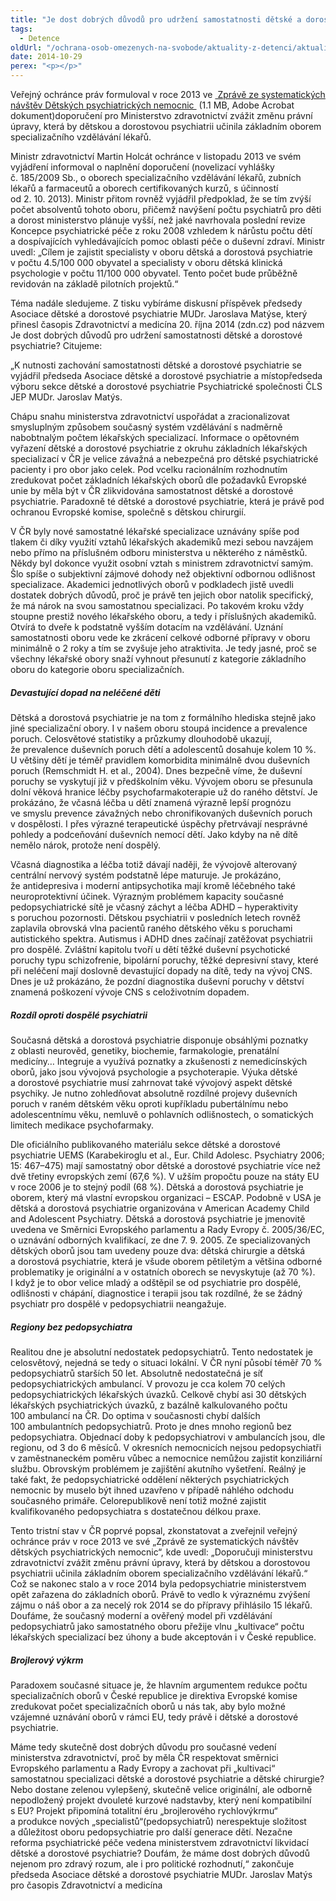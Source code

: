 ```yaml
---
title: "Je dost dobrých důvodů pro udržení samostatnosti dětské a dorostové psychiatrie?"
tags:
  - Detence
oldUrl: "/ochrana-osob-omezenych-na-svobode/aktuality-z-detenci/aktuality-z-detenci-2014/je-dost-dobrych-duvodu-pro-udrzeni-samostatnosti-detske-a-dorostove-psychiatrie/"
date: 2014-10-29
perex: "<p></p>"
---
```


<!-- imported from the old website -->

<p>Veřejný ochránce práv formuloval v roce 2013 ve <a title="Otevření do nového okna" href="https://www.ochrance.cz/fileadmin/user_upload/ochrana_osob/ZARIZENI/Zdravotnicka_zarizeni/SZ-detske-psychiatricke-lecebny.pdf" target="_blank"><img alt="" src="https://www.ochrance.cz/typo3/ext/od_linkdesc/icons/pdf.gif" class="od_linkdesc_icon" /> Zprávě ze systematických návštěv Dětských psychiatrických nemocnic </a> (1.1 MB, Adobe Acrobat dokument)doporučení pro Ministerstvo zdravotnictví zvážit změnu právní úpravy, která by dětskou a dorostovou psychiatrii učinila základním oborem specializačního vzdělávání lékařů. </p><p>Ministr zdravotnictví Martin Holcát ochránce v listopadu 2013 ve svém vyjádření informoval o naplnění doporučení (novelizací vyhlášky č. 185/2009 Sb., o oborech specializačního vzdělávání lékařů, zubních lékařů a farmaceutů a oborech certifikovaných kurzů, s účinností od 2. 10. 2013). Ministr přitom rovněž vyjádřil předpoklad, že se tím zvýší počet absolventů tohoto oboru, přičemž navýšení počtu psychiatrů pro děti a dorost ministerstvo plánuje vyšší, než jaké navrhovala poslední revize Koncepce psychiatrické péče z roku 2008 vzhledem k nárůstu počtu dětí a dospívajících vyhledávajících pomoc oblasti péče o duševní zdraví. Ministr uvedl: „Cílem je zajistit specialisty v oboru dětská a dorostová psychiatrie v počtu 4.5/100 000 obyvatel a specialisty v oboru dětská klinická psychologie v počtu 11/100 000 obyvatel. Tento počet bude průběžně revidován na základě pilotních projektů.“</p><p>Téma nadále sledujeme. Z tisku vybíráme diskusní příspěvek předsedy Asociace dětské a dorostové psychiatrie MUDr. Jaroslava Matýse, který přinesl časopis Zdravotnictví a medicína 20. října 2014 (zdn.cz) pod názvem Je dost dobrých důvodů pro udržení samostatnosti dětské a dorostové psychiatrie? Citujeme:</p><p>„K nutnosti zachování samostatnosti dětské a dorostové psychiatrie se vyjádřil předseda Asociace dětské a dorostové psychiatrie a místopředseda výboru sekce dětské a dorostové psychiatrie Psychiatrické společnosti ČLS JEP MUDr. Jaroslav Matýs.</p><p>Chápu snahu ministerstva zdravotnictví uspořádat a zracionalizovat smysluplným způsobem současný systém vzdělávání s nadměrně nabobtnalým počtem lékařských specializací. Informace o opětovném vyřazení dětské a dorostové psychiatrie z okruhu základních lékařských specializací v ČR je velice závažná a nebezpečná pro dětské psychiatrické pacienty i pro obor jako celek. Pod vcelku racionálním rozhodnutím zredukovat počet základních lékařských oborů dle požadavků Evropské unie by měla být v ČR zlikvidována samostatnost dětské a dorostové psychiatrie. Paradoxně té dětské a dorostové psychiatrie, která je právě pod ochranou Evropské komise, společně s dětskou chirurgií.</p><p>V ČR byly nové samostatné lékařské specializace uznávány spíše pod tlakem či díky využití vztahů lékařských akademiků mezi sebou navzájem nebo přímo na příslušném odboru ministerstva u některého z náměstků. Někdy byl dokonce využit osobní vztah s ministrem zdravotnictví samým. Šlo spíše o subjektivní zájmové dohody než objektivní odbornou odlišnost specializace. Akademici jednotlivých oborů v podkladech jistě uvedli dostatek dobrých důvodů, proč je právě ten jejich obor natolik specifický, že má nárok na svou samostatnou specializaci. Po takovém kroku vždy stoupne prestiž nového lékařského oboru, a tedy i příslušných akademiků. Otvírá to dveře k podstatně vyšším dotacím na vzdělávání. Uznání samostatnosti oboru vede ke zkrácení celkové odborné přípravy v oboru minimálně o 2 roky a tím se zvyšuje jeho atraktivita. Je tedy jasné, proč se všechny lékařské obory snaží vyhnout přesunutí z kategorie základního oboru do kategorie oboru specializačních.</p><h5>Devastující dopad na neléčené děti</h5><p>Dětská a dorostová psychiatrie je na tom z formálního hlediska stejně jako jiné specializační obory. I v našem oboru stoupá incidence a prevalence poruch. Celosvětové statistiky a průzkumy dlouhodobě ukazují, že prevalence duševních poruch dětí a adolescentů dosahuje kolem 10 %. U většiny dětí je téměř pravidlem komorbidita minimálně dvou duševních poruch (Remschmidt H. et al., 2004). Dnes bezpečně víme, že duševní poruchy se vyskytují již v předškolním věku. Vývojem oboru se přesunula dolní věková hranice léčby psychofarmakoterapie už do raného dětství. Je prokázáno, že včasná léčba u dětí znamená výrazně lepší prognózu ve smyslu prevence závažných nebo chronifikovaných duševních poruch v dospělosti. I přes výrazné terapeutické úspěchy přetrvávají nesprávné pohledy a podceňování duševních nemocí dětí. Jako kdyby na ně dítě nemělo nárok, protože není dospělý.</p><p>Včasná diagnostika a léčba totiž dávají naději, že vývojově alterovaný centrální nervový systém podstatně lépe maturuje. Je prokázáno, že antidepresiva i moderní antipsychotika mají kromě léčebného také neuroprotektivní účinek. Výrazným problémem kapacity současné pedopsychiatrické sítě je včasný záchyt a léčba ADHD – hyperaktivity s poruchou pozornosti. Dětskou psychiatrii v posledních letech rovněž zaplavila obrovská vlna pacientů raného dětského věku s poruchami autistického spektra. Autismus i ADHD dnes začínají zatěžovat psychiatrii pro dospělé. Zvláštní kapitolu tvoří u dětí těžké duševní psychotické poruchy typu schizofrenie, bipolární poruchy, těžké depresivní stavy, které při neléčení mají doslovně devastující dopady na dítě, tedy na vývoj CNS. Dnes je už prokázáno, že pozdní diagnostika duševní poruchy v dětství znamená poškození vývoje CNS s celoživotním dopadem.</p><h5>Rozdíl oproti dospělé psychiatrii</h5><p>Současná dětská a dorostová psychiatrie disponuje obsáhlými poznatky z oblasti neurověd, genetiky, biochemie, farmakologie, prenatální medicíny… Integruje a využívá poznatky a zkušenosti z nemedicínských oborů, jako jsou vývojová psychologie a psychoterapie. Výuka dětské a dorostové psychiatrie musí zahrnovat také vývojový aspekt dětské psychiky. Je nutno zohledňovat absolutně rozdílné projevy duševních poruch v raném dětském věku oproti kupříkladu pubertálnímu nebo adolescentnímu věku, nemluvě o pohlavních odlišnostech, o somatických limitech medikace psychofarmaky.</p><p>Dle oficiálního publikovaného materiálu sekce dětské a dorostové psychiatrie UEMS (Karabekiroglu et al., Eur. Child Adolesc. Psychiatry 2006; 15: 467–475) mají samostatný obor dětské a dorostové psychiatrie více než dvě třetiny evropských zemí (67,6 %). V užším propočtu pouze na státy EU v roce 2006 je to stejný podíl (68 %). Dětská a dorostová psychiatrie je oborem, který má vlastní evropskou organizaci – ESCAP. Podobně v USA je dětská a dorostová psychiatrie organizována v American Academy Child and Adolescent Psychiatry. Dětská a dorostová psychiatrie je jmenovitě uvedena ve Směrnici Evropského parlamentu a Rady Evropy č. 2005/36/EC, o uznávání odborných kvalifikací, ze dne 7. 9. 2005. Ze specializovaných dětských oborů jsou tam uvedeny pouze dva: dětská chirurgie a dětská a dorostová psychiatrie, která je všude oborem pětiletým a většina odborné problematiky je originální a v ostatních oborech se nevyskytuje (až 70 %). I když je to obor velice mladý a odštěpil se od psychiatrie pro dospělé, odlišnosti v chápání, diagnostice i terapii jsou tak rozdílné, že se žádný psychiatr pro dospělé v pedopsychiatrii neangažuje.</p><h5>Regiony bez pedopsychiatra</h5><p>Realitou dne je absolutní nedostatek pedopsychiatrů. Tento nedostatek je celosvětový, nejedná se tedy o situaci lokální. V ČR nyní působí téměř 70 % pedopsychiatrů starších 50 let. Absolutně nedostatečná je síť pedopsychiatrických ambulancí. V provozu je cca kolem 70 celých pedopsychiatrických lékařských úvazků. Celkově chybí asi 30 dětských lékařských psychiatrických úvazků, z bazálně kalkulovaného počtu 100 ambulancí na ČR. Do optima v současnosti chybí dalších 100 ambulantních pedopsychiatrů. Proto je dnes mnoho regionů bez pedopsychiatra. Objednací doby k pedopsychiatrovi v ambulancích jsou, dle regionu, od 3 do 6 měsíců. V okresních nemocnicích nejsou pedopsychiatři v zaměstnaneckém poměru vůbec a nemocnice nemůžou zajistit konziliární službu. Obrovským problémem je zajištění akutního vyšetření. Reálný je také fakt, že pedopsychiatrické oddělení některých psychiatrických nemocnic by muselo být ihned uzavřeno v případě náhlého odchodu současného primáře. Celorepublikově není totiž možné zajistit kvalifikovaného pedopsychiatra s dostatečnou délkou praxe.</p><p>Tento tristní stav v ČR poprvé popsal, zkonstatovat a zveřejnil veřejný ochránce práv v roce 2013 ve své „Zprávě ze systematických návštěv dětských psychiatrických nemocnic“, kde uvedl: „Doporučuji ministerstvu zdravotnictví zvážit změnu právní úpravy, která by dětskou a dorostovou psychiatrii učinila základním oborem specializačního vzdělávání lékařů.“ Což se nakonec stalo a v roce 2014 byla pedopsychiatrie ministerstvem opět zařazena do základních oborů. Právě to vedlo k výraznému zvýšení zájmu o náš obor a za necelý rok 2014 se do přípravy přihlásilo 15 lékařů. Doufáme, že současný moderní a ověřený model při vzdělávání pedopsychiatrů jako samostatného oboru přežije vlnu „kultivace“ počtu lékařských specializací bez úhony a bude akceptován i v České republice.</p><h5>Brojlerový výkrm</h5><p>Paradoxem současné situace je, že hlavním argumentem redukce počtu specializačních oborů v České republice je direktiva Evropské komise zredukovat počet specializačních oborů u nás tak, aby bylo možné vzájemné uznávání oborů v rámci EU, tedy právě i dětské a dorostové psychiatrie.</p><p>Máme tedy skutečně dost dobrých důvodu pro současné vedení ministerstva zdravotnictví, proč by měla ČR respektovat směrnici Evropského parlamentu a Rady Evropy a zachovat při „kultivaci“ samostatnou specializaci dětské a dorostové psychiatrie a dětské chirurgie? Nebo dostane zelenou vylepšený, skutečně velice originální, ale odborně nepodložený projekt dvouleté kurzové nadstavby, který není kompatibilní s EU? Projekt připomíná totalitní éru „brojlerového rychlovýkrmu“ a produkce nových „specialistů“(pedopsychiatrů) nerespektuje složitost a důležitost oboru pedopsychiatrie pro další generace dětí. Nezačne reforma psychiatrické péče vedena ministerstvem zdravotnictví likvidací dětské a dorostové psychiatrie? Doufám, že máme dost dobrých důvodů nejenom pro zdravý rozum, ale i pro politické rozhodnutí,“ zakončuje předseda Asociace dětské a dorostové psychiatrie MUDr. Jaroslav Matýs pro časopis Zdravotnictví a medicína</p>
